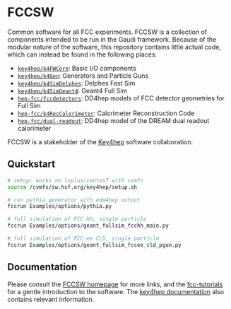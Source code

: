 # FCCSW

Common software for all FCC experiments. FCCSW is a collection of components intended to be run in the Gaudi framework.
Because of the modular nature of the software, this repository contains little actual code, which can instead be found in the following places:

* [`key4hep/k4FWCore`](https://github.com/key4hep/k4FWCore): Basic I/O components
* [`key4hep/k4Gen`](https://github.com/hep-fcc/k4gen): Generators and Particle Guns
* [`key4hep/k4SimDelphes`](https://github.com/key4hep/k4SimDelphes): Delphes Fast Sim
* [`key4hep/k4SimGeant4`](https://github.com/key4hep/k4SimGeant4): Geant4 Full Sim
* [`hep-fcc/fccdetectors`](https://github.com/hep-fcc/fccdetectors): DD4hep models of FCC detector geometries for Full Sim
* [`hep-fcc/k4RecCalorimeter`](https://github.com/hep-fcc/k4RecCalorimeter): Calorimeter Reconstruction Code
* [`hep-fcc/dual-readout`](https://github.com/hep-fcc/dual-readout): DD4hep model of the DREAM dual readout calorimeter

FCCSW is a stakeholder of the [Key4hep](http://cern.ch/key4hep) software collaboration.


## Quickstart

```bash
# setup: works on lxplus/centos7 with cvmfs
source /cvmfs/sw.hsf.org/key4hep/setup.sh

# run pythia generator with edm4hep output
fccrun Examples/options/pythia.py

# full simulation of FCC-hh, single particle
fccrun Examples/options/geant_fullsim_fcchh_main.py

# full simulation of FCC-ee CLD, single particle
fccrun Examples/options/geant_fullsim_fccee_cld_pgun.py
```


## Documentation

Please consult the [FCCSW homepage](http://cern.ch/fccsw) for more links, and the [fcc-tutorials](https://hep-fcc.github.io/fcc-tutorials/) for a gentle introduction to the software. 
The [key4hep documentation](http://cern.ch/key4hep) also contains relevant information.
